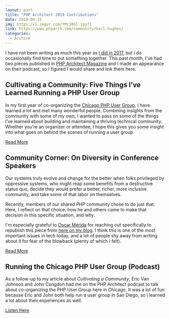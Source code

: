 ```yaml
---
layout: post
title: "PHP Architect 2019 Contributions"
date: 2019-09-15
img: https://i.imgur.com/YMrJ8Gl.jpg?1
link: https://www.phparch.com/community/karl-hughes/
categories:
  - Archive
---
```


I have not been writing as much this year as [I did in 2017](/posts/2017-writing-goal), but I do occasionally find 
time to put something together. This past month, I've had two pieces published in [PHP Architect Magazine](https://www.phparch.com/) and I made an appearance on their podcast, so I figured 
I would share and link them here.

## Cultivating a Community: Five Things I’ve Learned Running a PHP User Group

In my first year of co-organizing the [Chicago PHP User Group](https://www.meetup.com/Chicago-PHP-User-Group/), I have learned a lot and met many wonderful people. Combining insights from the community with some of my own, I wanted to pass on some of the things I’ve learned about building and maintaining a thriving technical community. Whether you’re an organizer or attendee, I hope this gives you some insight into what goes on behind the scenes of running a user group.

[Read More](https://www.phparch.com/article/cultivating-a-community-five-things-ive-learned-running-a-php-user-group/)

## Community Corner: On Diversity in Conference Speakers

Our systems truly evolve and change for the better when folks privileged by oppressive systems, who might reap some benefits from a destructive status quo, decide they would prefer a better, richer, more inclusive community, and take some of that labor on themselves.

Recently, members of our shared PHP community chose to do just that. Here, I reflect on that choice, how he and others came to make that decision in this specific situation, and why.

I'm especially grateful to [Oscar Merida](https://twitter.com/omerida) for reaching out specifically to republish this 
piece from [here on my blog](/posts/diversity-in-conference-speakers). I think this is one of the most important 
issues in tech today, and a lot of people shy away from writing about it for fear of the blowback (plenty of which I felt).

[Read More](https://www.phparch.com/article/community-corner-on-diversity-in-conference-speakers/) 

## Running the Chicago PHP User Group (Podcast)

As a follow-up to my article about _Cultivating a Community_, Eric Van Johnson and John Congdon had me on the PHP Architect
podcast to talk about co-organizing the PHP User Group here in Chicago. It was a lot of fun because Eric and John
both help run a user group in San Diego, so I learned a lot about their experiences as well.

[Listen Here](https://www.phparch.com/podcast/symfony-4-legacy-code-the-future-of-php-and-karl-hughes/)
